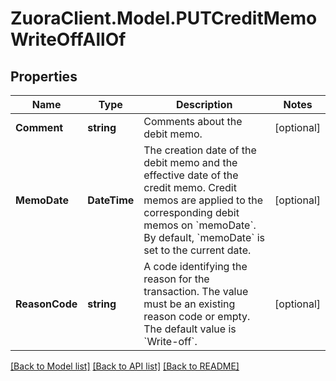 # ZuoraClient.Model.PUTCreditMemoWriteOffAllOf

## Properties

Name | Type | Description | Notes
------------ | ------------- | ------------- | -------------
**Comment** | **string** | Comments about the debit memo.  | [optional] 
**MemoDate** | **DateTime** | The creation date of the debit memo and the effective date of the credit memo. Credit memos are applied to the corresponding debit memos on &#x60;memoDate&#x60;. By default, &#x60;memoDate&#x60; is set to the current date.  | [optional] 
**ReasonCode** | **string** | A code identifying the reason for the transaction. The value must be an existing reason code or empty. The default value is &#x60;Write-off&#x60;.  | [optional] 

[[Back to Model list]](../README.md#documentation-for-models) [[Back to API list]](../README.md#documentation-for-api-endpoints) [[Back to README]](../README.md)

